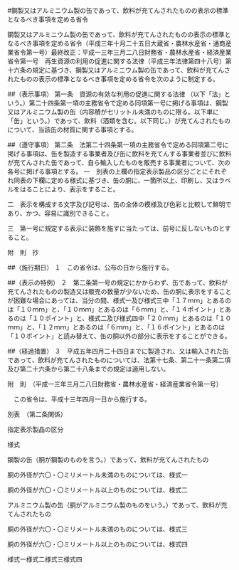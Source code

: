 #鋼製又はアルミニウム製の缶であって、飲料が充てんされたものの表示の標準となるべき事項を定める省令


鋼製又はアルミニウム製の缶であって、飲料が充てんされたものの表示の標準となるべき事項を定める省令（平成三年十月二十五日大蔵省・農林水産省・通商産業省令第一号）最終改正：平成一三年三月二八日財務省・農林水産省・経済産業省令第一号　再生資源の利用の促進に関する法律（平成三年法律第四十八号）第十六条の規定に基づき、鋼製又はアルミニウム製の缶であって、飲料が充てんされたものの表示の標準となるべき事項を定める省令を次のように制定する。

##（表示事項）
第一条　資源の有効な利用の促進に関する法律
（以下「法」という。）第二十四条第一項の主務省令で定める同項第一号に掲げる事項は、鋼製又はアルミニウム製の缶（内容積が七リットル未満のものに限る。以下単に「缶」という。）であって、飲料（酒類を含む。以下同じ。）が充てんされたものについて、当該缶の材質に関する事項とする。



##（遵守事項）
第二条　法第二十四条第一項の主務省令で定める同項第二号に掲げる事項は、缶を製造する事業者及び缶に飲料を充てんする事業者並びに飲料が充てんされた缶であって、自ら輸入したものを販売する事業者について、次の各号に掲げる事項とする。
一　別表の上欄の指定表示製品の区分ごとにそれぞれ同表の下欄に定める様式に基づき、缶の胴に、一箇所以上、印刷し、又はラベルをはることにより、表示をすること。

二　表示を構成する文字及び記号は、缶の全体の模様及び色彩と比較して鮮明であり、かつ、容易に識別できること。

三　第一号に規定する表示に装飾を施すに当たっては、前号に反しないものとすること。





附　則　抄

##（施行期日）
１　この省令は、公布の日から施行する。

##（表示の特例）
２　第二条第一号の規定にかからわず、缶であって、飲料が充てんされたものの製造又は販売の数量が少ないため、缶の胴に表示をすることが困難な場合にあっては、当分の間、様式一及び様式三中「１７ｍｍ」とあるのは「１０ｍｍ」と、「１０ｍｍ」とあるのは「６ｍｍ」と、「１４ポイント」とあるのは「１０ポイント」と、様式二及び様式四中「２０ｍｍ」とあるのは「１０ｍｍ」と、「１２ｍｍ」とあるのは「６ｍｍ」と、「１６ポイント」とあるのは「１０ポイント」と読み替えて、缶の胴以外の部分に表示をすることができる。

##（経過措置）
３　平成五年四月二十四日までに製造され、又は輸入された缶であって、飲料が充てんされたものについては、法第十七条、第二十一条第二項及び第二十六条から第二十八条までの規定は適用しない。


附　則　（平成一三年三月二八日財務省・農林水産省・経済産業省令第一号）


　この省令は、平成十三年四月一日から施行する。


別表　（第二条関係）




指定表示製品の区分

様式




鋼製の缶（胴が鋼製のものを言う。）であって、飲料が充てんされたもの

胴の外径が六〇・〇ミリメートル未満のものについては、様式一

胴の外径が六〇・〇ミリメートル以上のものについては、様式二

アルミニウム製の缶（胴がアルミニウム製のものをいう。）であって、飲料が充てんされたもの

胴の外径が六〇・〇ミリメートル未満のものについては、様式三

胴の外径が六〇・〇ミリメートル以上のものについては、様式四

様式一様式二様式三様式四
